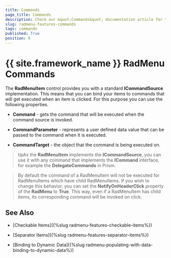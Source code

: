 ```yaml
---
title: Commands
page_title: Commands
description: Check our &quot;Commands&quot; documentation article for the RadMenu {{ site.framework_name }} control.
slug: radmenu-features-commands
tags: commands
published: True
position: 6
---
```


# {{ site.framework_name }} RadMenu Commands

The __RadMenuItem__ control provides you with a standard __ICommandSource__ implementation. This means that you can bind your items to commands that will get executed when an item is clicked. For this purpose you can use the following properties.

* __Command__ - gets the command that will be executed when the command source is invoked. 

* __CommandParameter__ - represents a user defined data value that can be passed to the command when it is executed.  

* __CommandTarget__ - the object that the command is being executed on.  

>tipAs the __RadMenuItem__ implements the __ICommandSource__, you can use it with any command that implements the __ICommand__ interface, for example the __DelegateCommands__ in Prism.

> By default the command of a RadMenuItem will not be executed for RadMenuItems which have child RadMenuItems. If you wish to change this behavior, you can set the __NotifyOnHeaderClick__ property of the __RadMenu__ to __True__. This way, even if a RadMenuItem has child items, its corresponding command will be invoked on click.

## See Also

 * [Checkable Items]({%slug radmenu-features-checkable-items%})

 * [Separator Items]({%slug radmenu-features-separator-items%})

 * [Binding to Dynamic Data]({%slug radmenu-populating-with-data-binding-to-dynamic-data%})